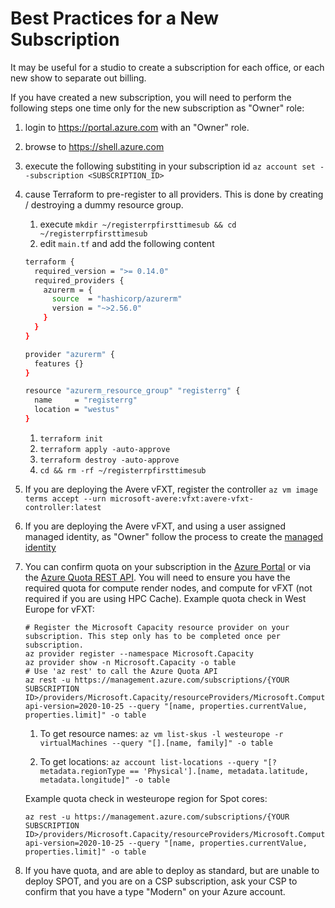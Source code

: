 # Best Practices for a New Subscription

It may be useful for a studio to create a subscription for each office, or each new show to separate out billing.

If you have created a new subscription, you will need to perform the following steps one time only for the new subscription as "Owner" role:

1. login to https://portal.azure.com with an "Owner" role.

1. browse to https://shell.azure.com

1. execute the following substiting in your subscription id `az account set --subscription <SUBSCRIPTION_ID>`

1. cause Terraform to pre-register to all providers.  This is done by creating / destroying a dummy resource group.
    1. execute `mkdir ~/registerrpfirsttimesub && cd ~/registerrpfirsttimesub`
    1. edit `main.tf` and add the following content
    ```bash
    terraform {
      required_version = ">= 0.14.0"
      required_providers {
        azurerm = {
          source  = "hashicorp/azurerm"
          version = "~>2.56.0"
        }
      }
    }

    provider "azurerm" {
      features {}
    }
    
    resource "azurerm_resource_group" "registerrg" {
      name     = "registerrg"
      location = "westus"
    }
    ```
    1. `terraform init`
    1. `terraform apply -auto-approve`
    1. `terraform destroy -auto-approve`
    1. `cd && rm -rf ~/registerrpfirsttimesub`

1. If you are deploying the Avere vFXT, register the controller `az vm image terms accept --urn microsoft-avere:vfxt:avere-vfxt-controller:latest`

1. If you are deploying the Avere vFXT, and using a user assigned managed identity, as "Owner" follow the process to create the [managed identity](../vfxt/user-assigned-managed-identity#create-the-resource-groups-service-principal-and-managed-identities)

1. You can confirm quota on your subscription in the [Azure Portal](https://portal.azure.com) or via the [Azure Quota REST API](https://docs.microsoft.com/en-gb/rest/api/reserved-vm-instances/quotaapi). You will need to ensure you have the required quota for compute render nodes, and compute for vFXT (not required if you are using HPC Cache). Example quota check in West Europe for vFXT:
    ```
    # Register the Microsoft Capacity resource provider on your subscription. This step only has to be completed once per subscription.
    az provider register --namespace Microsoft.Capacity
    az provider show -n Microsoft.Capacity -o table
    # Use 'az rest' to call the Azure Quota API
    az rest -u https://management.azure.com/subscriptions/{YOUR SUBSCRIPTION ID>/providers/Microsoft.Capacity/resourceProviders/Microsoft.Compute/locations/westeurope/serviceLimits/standardESv3Family?api-version=2020-10-25 --query "[name, properties.currentValue, properties.limit]" -o table
    ```
    
    1. To get resource names:
    `az vm list-skus -l westeurope -r virtualMachines --query "[].[name, family]" -o table`

    1. To get locations:
    `az account list-locations --query "[?metadata.regionType == 'Physical'].[name, metadata.latitude, metadata.longitude]" -o table`
    
    Example quota check in westeurope region for Spot cores:
    
    ```
    az rest -u https://management.azure.com/subscriptions/{YOUR SUBSCRIPTION ID>/providers/Microsoft.Capacity/resourceProviders/Microsoft.Compute/locations/westeurope/serviceLimits/lowPriorityCores?api-version=2020-10-25 --query "[name, properties.currentValue, properties.limit]" -o table
    ```

1. If you have quota, and are able to deploy as standard, but are unable to deploy SPOT, and you are on a CSP subscription, ask your CSP to confirm that you have a type "Modern" on your Azure account.